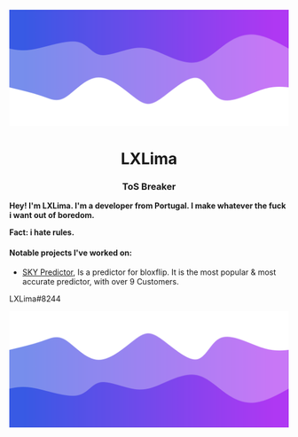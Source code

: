 ![Header](./header.png)

<h1 align="center">LXLima</h1>
<h3 align="center">ToS Breaker</h3>

**Hey! I'm LXLima. I'm a developer from Portugal. I make whatever the fuck i want out of boredom.** 

**Fact: i hate rules.**

<h4>Notable projects I've worked on:</h4>

- [SKY Predictor](https://discord.gg/PkfrbzqxJY), Is a predictor for bloxflip. It is the most popular & most accurate predictor, with over 9 Customers.

LXLima#8244

![Footer](./footer.png)
